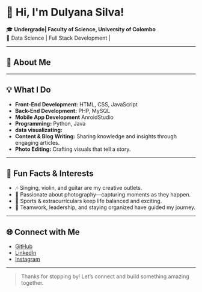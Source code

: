 # 👋 Hi, I'm Dulyana Silva!

🎓 **Undergrade| Faculty of Science, University of Colombo**  
🔬 Data Science | Full Stack Development |

---

## 🚀 About Me



---

## 💡 What I Do

- **Front-End Development:** HTML, CSS, JavaScript
- **Back-End Development:** PHP, MySQL
- **Mobile App Development** AnroidStudio
- **Programming:** Python, Java
- **data visualizating:**
- **Content & Blog Writing:** Sharing knowledge and insights through engaging articles.
- **Photo Editing:** Crafting visuals that tell a story.

---

## 🎤 Fun Facts & Interests

- 🎶 Singing, violin, and guitar are my creative outlets.
- 📸 Passionate about photography—capturing moments as they happen.
- 🏸 Sports & extracurriculars keep life balanced and exciting.
- 🤝 Teamwork, leadership, and staying organized have guided my journey.

---

## 🌐 Connect with Me

- [GitHub](https://github.com/Dulyana-Silva)
- [LinkedIn](www.linkedin.com/in/duneesha-dulyana-silva-b8b78728b)
- [Instagram](https://www.instagram.com/duneesha_d_s/)

---

> Thanks for stopping by! Let’s connect and build something amazing together.
